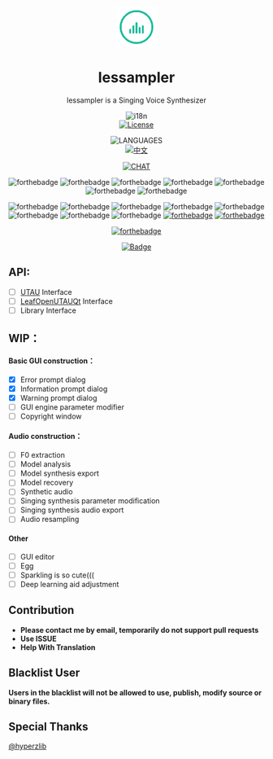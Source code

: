 <div align="center"><img width="80" src="Resources/icon_128.gif" alt="lessampler logo"></div>
<h1 align="center"><b>lessampler</b></h1>
<p align="center">lessampler is a Singing Voice Synthesizer</p>

<div align="center">
 
  ![i18n](https://img.shields.io/badge/I18N-READY!🌍-green?style=for-the-badge)  
  [![License](https://img.shields.io/badge/License-GNU%20Affero%20General%20Public%20License%20v3.0-orange?style=for-the-badge)](https://github.com/GloomyGhost-MosquitoSeal/lessampler/blob/master/LICENSE)
  
  
  
  
  
  
  ![LANGUAGES](https://img.shields.io/badge/CHOOSE-LANGUAGE-important?style=for-the-badge)  
  [![中文](https://img.shields.io/badge/LANG-中文-red?style=for-the-badge)](https://github.com/GloomyGhost-MosquitoSeal/lessampler/blob/master/README.CN.md)
 
 
 
 
 
 
 
  [![CHAT](https://img.shields.io/badge/CHAT%20ON-GITTER%20-brightgreen?style=for-the-badge)](https://gitter.im/LESSAMPLER)
 
 
 
 
 
 
 
  ![forthebadge](https://forthebadge.com/images/badges/built-by-crips.svg)
  ![forthebadge](https://forthebadge.com/images/badges/built-by-developers.svg)
  ![forthebadge](https://forthebadge.com/images/badges/built-by-hipsters.svg)
  ![forthebadge](https://forthebadge.com/images/badges/built-with-love.svg)
  ![forthebadge](https://forthebadge.com/images/badges/built-with-swag.svg)
  ![forthebadge](https://forthebadge.com/images/badges/built-with-resentment.svg)
  ![forthebadge](https://forthebadge.com/images/badges/built-with-science.svg)
  
  ![forthebadge](https://forthebadge.com/images/badges/powered-by-case-western-reserve.svg)
  ![forthebadge](https://forthebadge.com/images/badges/powered-by-comcast.svg)
  ![forthebadge](https://forthebadge.com/images/badges/powered-by-electricity.svg)
  ![forthebadge](https://forthebadge.com/images/badges/powered-by-jeffs-keyboard.svg)
  ![forthebadge](https://forthebadge.com/images/badges/powered-by-netflix.svg)
  ![forthebadge](https://forthebadge.com/images/badges/powered-by-oxygen.svg)
  ![forthebadge](https://forthebadge.com/images/badges/powered-by-water.svg)
  ![forthebadge](https://forthebadge.com/images/badges/powered-by-watergate.svg)
  [![forthebadge](https://forthebadge.com/images/badges/powered-by-electricity.svg)](https://forthebadge.com)
  [![forthebadge](https://forthebadge.com/images/badges/made-with-python.svg)](https://forthebadge.com)

  [![forthebadge](https://forthebadge.com/images/badges/you-didnt-ask-for-this.svg)](https://forthebadge.com)

  [![Badge](https://img.shields.io/badge/link-996.icu-%23FF4D5B.svg?style=for-the-badge)](https://996.icu/#/en_US)

</div>

## API:
- [ ] [UTAU](http://utau2008.xrea.jp/) Interface
- [ ] [LeafOpenUTAUQt](https://github.com/shine5402/LeafOpenUTAUQt) Interface
- [ ] Library Interface

## WIP：
#### Basic GUI construction：
- [X] Error prompt dialog
- [X] Information prompt dialog
- [X] Warning prompt dialog
- [ ] GUI engine parameter modifier
- [ ] Copyright window

#### Audio construction：
- [ ] F0 extraction
- [ ] Model analysis
- [ ] Model synthesis export
- [ ] Model recovery
- [ ] Synthetic audio
- [ ] Singing synthesis parameter modification
- [ ] Singing synthesis audio export
- [ ] Audio resampling

#### Other
- [ ] GUI editor
- [ ] Egg
- [ ] Sparkling is so cute(((
- [ ] Deep learning aid adjustment

## Contribution
- **Please contact me by email, temporarily do not support pull requests**  
- **Use ISSUE**
- **Help With Translation**

## Blacklist User
**Users in the blacklist will not be allowed to use, publish, modify source or binary files.**  

## Special Thanks
[@hyperzlib](https://github.com/hyperzlib)
